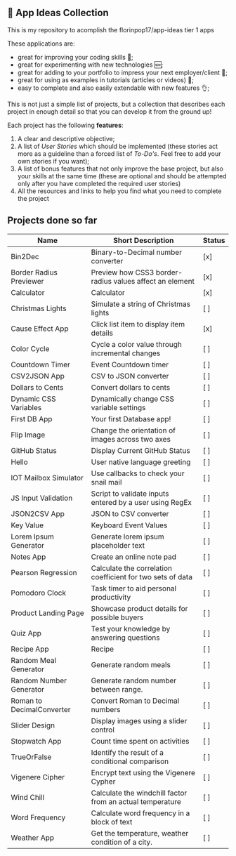 ## :ledger: App Ideas Collection

This is my repository to acomplish the florinpop17/app-ideas tier 1 apps

These applications are:

- great for improving your coding skills :muscle:;
- great for experimenting with new technologies 🆕;
- great for adding to your portfolio to impress your next employer/client :file_folder:;
- great for using as examples in tutorials (articles or videos) :page_with_curl:;
- easy to complete and also easily extendable with new features :ok_hand:;

This is not just a simple list of projects, but a collection that describes each project in enough detail so that you can develop it from the ground up!

Each project has the following **features**:

1. A clear and descriptive objective;
2. A list of _User Stories_ which should be implemented (these stories act more as a guideline than a forced list of _To-Do's_. Feel free to add your own stories if you want);
3. A list of bonus features that not only improve the base project, but also your skills at the same time (these are optional and should be attempted only after you have completed the required user stories)
4. All the resources and links to help you find what you need to complete the project

## Projects done so far

| Name                      | Short Description                                          | Status |
| ------------------------- | ---------------------------------------------------------- | ------ |
| Bin2Dec                   | Binary-to-Decimal number converter                         | [x]    |
| Border Radius Previewer   | Preview how CSS3 border-radius values affect an element    | [x]    |
| Calculator                | Calculator                                                 | [x]    |
| Christmas Lights          | Simulate a string of Christmas lights                      | [ ]    |
| Cause Effect App          | Click list item to display item details                    | [x]    |
| Color Cycle               | Cycle a color value through incremental changes            | [ ]    |
| Countdown Timer           | Event Countdown timer                                      | [ ]    |
| CSV2JSON App              | CSV to JSON converter                                      | [ ]    |
| Dollars to Cents          | Convert dollars to cents                                   | [ ]    |
| Dynamic CSS Variables     | Dynamically change CSS variable settings                   | [ ]    |
| First DB App              | Your first Database app!                                   | [ ]    |
| Flip Image                | Change the orientation of images across two axes           | [ ]    |
| GitHub Status             | Display Current GitHub Status                              | [ ]    |
| Hello                     | User native language greeting                              | [ ]    |
| IOT Mailbox Simulator     | Use callbacks to check your snail mail                     | [ ]    |
| JS Input Validation       | Script to validate inputs entered by a user using RegEx    | [ ]    |
| JSON2CSV App              | JSON to CSV converter                                      | [ ]    |
| Key Value                 | Keyboard Event Values                                      | [ ]    |
| Lorem Ipsum Generator     | Generate lorem ipsum placeholder text                      | [ ]    |
| Notes App                 | Create an online note pad                                  | [ ]    |
| Pearson Regression        | Calculate the correlation coefficient for two sets of data | [ ]    |
| Pomodoro Clock            | Task timer to aid personal productivity                    | [ ]    |
| Product Landing Page      | Showcase product details for possible buyers               | [ ]    |
| Quiz App                  | Test your knowledge by answering questions                 | [ ]    |
| Recipe App                | Recipe                                                     | [ ]    |
| Random Meal Generator     | Generate random meals                                      | [ ]    |
| Random Number Generator   | Generate random number between range.                      | [ ]    |
| Roman to DecimalConverter | Convert Roman to Decimal numbers                           | [ ]    |
| Slider Design             | Display images using a slider control                      | [ ]    |
| Stopwatch App             | Count time spent on activities                             | [ ]    |
| TrueOrFalse               | Identify the result of a conditional comparison            | [ ]    |
| Vigenere Cipher           | Encrypt text using the Vigenere Cypher                     | [ ]    |
| Wind Chill                | Calculate the windchill factor from an actual temperature  | [ ]    |
| Word Frequency            | Calculate word frequency in a block of text                | [ ]    |
| Weather App               | Get the temperature, weather condition of a city.          | [ ]    |
